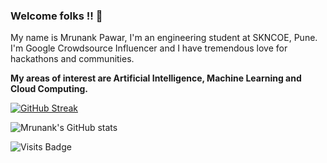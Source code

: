 ### Welcome folks !! 👋
My name is Mrunank Pawar, I'm an engineering student at SKNCOE, Pune. I'm Google Crowdsource Influencer and I have tremendous love for hackathons and communities. 

__My areas of interest are Artificial Intelligence, Machine Learning and Cloud Computing.__

<a href="https://www.linkedin.com/in/mrunankpawar/" target="_blank">

[![GitHub Streak](https://github-readme-streak-stats.herokuapp.com/?user=mrunankpawar&theme=radical)](https://git.io/streak-stats) 
  
![Mrunank's GitHub stats](https://github-readme-stats.vercel.app/api?username=mrunankpawar&show_icons=true&theme=radical)

![Visits Badge](https://badges.pufler.dev/visits/mrunankpawar/mrunankpawar)
